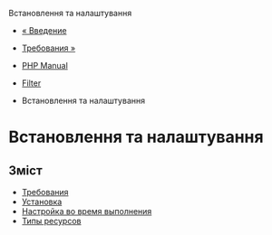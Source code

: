 Встановлення та налаштування

-   [« Введение](intro.filter.html)
    
-   [Требования »](filter.requirements.html)
    
-   [PHP Manual](index.html)
    
-   [Filter](book.filter.html)
    
-   Встановлення та налаштування
    

# Встановлення та налаштування

## Зміст

-   [Требования](filter.requirements.html)
-   [Установка](filter.installation.html)
-   [Настройка во время выполнения](filter.configuration.html)
-   [Типы ресурсов](filter.resources.html)